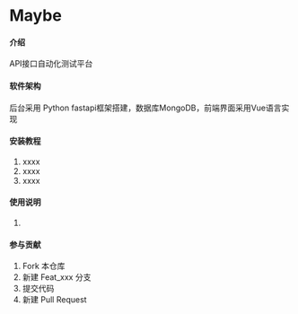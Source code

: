 # Maybe


#### 介绍
API接口自动化测试平台

#### 软件架构

后台采用 Python fastapi框架搭建，数据库MongoDB，前端界面采用Vue语言实现


#### 安装教程

1.  xxxx
2.  xxxx
3.  xxxx

#### 使用说明

1.  

#### 参与贡献

1.  Fork 本仓库
2.  新建 Feat_xxx 分支
3.  提交代码
4.  新建 Pull Request

